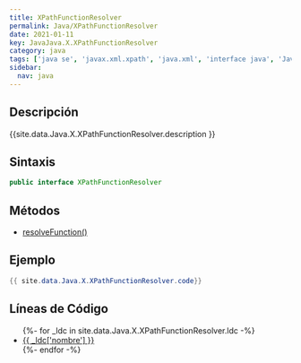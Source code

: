 ```yaml
---
title: XPathFunctionResolver
permalink: Java/XPathFunctionResolver
date: 2021-01-11
key: JavaJava.X.XPathFunctionResolver
category: java
tags: ['java se', 'javax.xml.xpath', 'java.xml', 'interface java', 'Java 1.5']
sidebar: 
  nav: java
---
```


## Descripción
{{site.data.Java.X.XPathFunctionResolver.description }}

## Sintaxis
~~~java
public interface XPathFunctionResolver
~~~

## Métodos
* [resolveFunction()](/Java/XPathFunctionResolver/resolveFunction)

## Ejemplo
~~~java
{{ site.data.Java.X.XPathFunctionResolver.code}}
~~~

## Líneas de Código
<ul>
{%- for _ldc in site.data.Java.X.XPathFunctionResolver.ldc -%}
   <li>
       <a href="{{_ldc['url'] }}">{{ _ldc['nombre'] }}</a>
   </li>
{%- endfor -%}
</ul>

